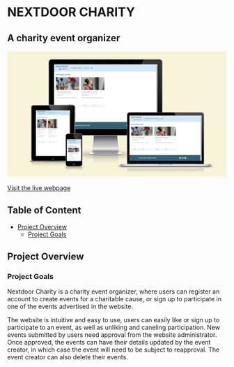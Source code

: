 # NEXTDOOR CHARITY

## A charity event organizer

[![NEXTDOOR CHARITY](docs/README_docs/am-i-responsive.jpg)](https://pp4-nextdoor-charity.herokuapp.com/)

[Visit the live webpage](https://pp4-nextdoor-charity.herokuapp.com/)

## Table of Content

- [Project Overview](#project-overview)
    - [Project Goals](#project-goals)

## Project Overview

### Project Goals

Nextdoor Charity is a charity event organizer, where users can register an account to create events for a charitable cause, or sign up to participate in one of the events advertised in the website.

The website is intuitive and easy to use, users can easily like or sign up to participate to an event, as well as unliking and caneling participation. New events submitted by users need approval from the website administrator. Once approved, the events can have their details updated by the event creator, in which case the event will need to be subject to reapproval. The event creator can also delete their events.
